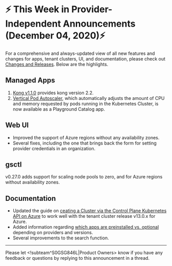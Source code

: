 # :zap: This Week in Provider-Independent Announcements (December 04, 2020):zap:

For a comprehensive and always-updated view of all new features and changes for apps, tenant clusters, UI, and documentation, please check out [Changes and Releases](https://docs.giantswarm.io/changes/). Below are the highlights.

## Managed Apps

1. [Kong v1.1.0](https://docs.giantswarm.io/changes/managed-apps/kong-app/v1.1.0/) provides kong version 2.2.
2. [Vertical Pod Autoscaler](https://github.com/giantswarm/vertical-pod-autoscaler-app/blob/master/CHANGELOG.md#100---2020-11-27), which automatically adjusts the amount of CPU and memory requested by pods running in the Kubernetes Cluster, is now available as a Playground Catalog app.

## Web UI

- Improved the support of Azure regions without any availability zones.
- Several fixes, including the one that brings back the form for setting provider credentials in an organization.

## gsctl

v0.27.0 adds support for scaling node pools to zero, and for Azure regions without availability zones.

## Documentation

- Updated the guide on [ceating a Cluster via the Control Plane Kubernetes API on Azure](https://docs.giantswarm.io/guides/creating-clusters-via-crs-on-azure/) to work well with the tenant cluster release v13.0.x for Azure.
- Added information regarding [which apps are preinstalled vs. optional](https://docs.giantswarm.io/reference/tenant-cluster-release-versions/#apps) depending on providers and versions.
- Several improvements to the search function.

---
Please let <!subteam^S0GSG846L|Product Owners> know if you have any feedback or questions by replying to this announcement in a thread.
